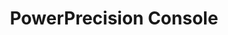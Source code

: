 ---
title: PowerPrecision Console
img: /images/products/ppc.png
layout: list-mx.html
menu:
  title: PowerPrecision Console
  items:
    - title: About
      url: /ppc/2-2/guide/about
    - title: Install & Setup
      url: /ppc/2-2/guide/setup
    - title: Admin View
      url: /ppc/2-2/guide/admin
    - title: Battery Management
      url: /ppc/2-2/guide/mgmt
    - title: EOL Management
      url: /ppc/2-2/guide/eol
    - title: Configuration
      url: /ppc/2-2/guide/config
    - title: Troubleshooting & FAQ
      url: /ppc/2-2/guide/troubleshooting
    - icon: fa fa-search
      url: /ppc/2-2/search
product: PowerPrecision Console
productversion: '2.2.1'
---